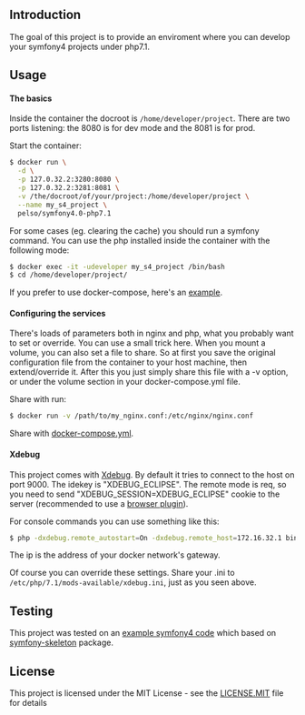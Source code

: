 ## Introduction

The goal of this project is to provide an enviroment where you can develop your symfony4 projects under php7.1.

## Usage

#### The basics

Inside the container the docroot is `/home/developer/project`. There are two ports listening: the 8080 is for dev mode and the 8081 is for prod.

Start the container:
```bash
$ docker run \
  -d \
  -p 127.0.32.2:3280:8080 \
  -p 127.0.32.2:3281:8081 \
  -v /the/docroot/of/your/project:/home/developer/project \
  --name my_s4_project \
  pelso/symfony4.0-php7.1
```

For some cases (eg. clearing the cache) you should run a symfony command. You can use the php installed inside the container with the following mode:
```bash
$ docker exec -it -udeveloper my_s4_project /bin/bash
$ cd /home/developer/project/
```

If you prefer to use docker-compose, here's an [example](https://github.com/blalhu/docker-symfony-4.0-test-code/blob/master/docker/docker-compose.yml).

#### Configuring the services

There's loads of parameters both in nginx and php, what you probably want to set or override. You can use a small trick here. When you mount a volume, you can also set a file to share. So at first you save the original configuration file from the container to your host machine, then extend/override it.  After this you just simply share this file with a -v option, or under the volume section in your docker-compose.yml file.

Share with run:
```bash
$ docker run -v /path/to/my_nginx.conf:/etc/nginx/nginx.conf
```

Share with [docker-compose.yml](https://github.com/blalhu/docker-symfony-4.0-test-code/blob/master/docker/docker-compose.yml#L12).

#### Xdebug

This project comes with [Xdebug](https://xdebug.org/index.php). By default it tries to connect to the host on port 9000. The idekey is "XDEBUG_ECLIPSE". The remote mode is req, so you need to send "XDEBUG_SESSION=XDEBUG_ECLIPSE" cookie to the server (recommended to use a [browser plugin](https://confluence.jetbrains.com/display/PhpStorm/Browser+Debugging+Extensions)).

For console commands you can use something like this:
```bash
$ php -dxdebug.remote_autostart=On -dxdebug.remote_host=172.16.32.1 bin/console test
```
The ip is the address of your docker network's gateway.

Of course you can override these settings. Share your .ini to `/etc/php/7.1/mods-available/xdebug.ini`, just as you seen above. 

## Testing

This project was tested on an [example symfony4 code](https://github.com/blalhu/docker-symfony-4.0-test-code) which based on [symfony-skeleton](https://packagist.org/packages/symfony/skeleton) package.

## License

This project is licensed under the MIT License - see the [LICENSE.MIT](LICENSE.MIT) file for details